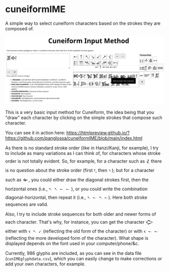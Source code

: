 # cuneiformIME
A simple way to select cuneiform characters based on the strokes they are composed of.

![Cuneiform Input Method](/media/cuneiformIME.png "Cuneiform Input Method")

This is a very basic input method for Cuneiform, the idea being that you "draw" each character by clicking on the simple strokes that compose such character.

You can see it in action here: <a href="https://htmlpreview.github.io/?https://github.com/panglossa/cuneiformIME/blob/main/index.html" target="htmlpreview">https://htmlpreview.github.io/?https://github.com/panglossa/cuneiformIME/blob/main/index.html</a>

As there is no standard stroke order (like in Hanzi/Kanji, for example), I try to include as many variations as I can think of, for characters whose stroke order is not totally evident. So, for example, for a character such as 𒑟 there is no question about the stroke order (first `𒁹`, then `𒀹`); but for a character such as 𒑢, you could either draw the diagonal strokes first, then the horizontal ones (i.e., `𒀹 𒀹 𒀸 𒀸` ), or you could write the combination diagonal-horizontal, then repeat it (i.e., `𒀹 𒀸 𒀹 𒀸`). Here both stroke sequences are valid.

Also, I try to include stroke sequences for both older and newer forms of each character. That's why, for instance, you can get the character 𒀖 either with `𒌋 𒀹 𒍻` (reflecting the old form of the character) or with `𒌋 𒀸 𒀸` (reflecting the more developed form of the character). What shape is displayed depends on the font used in your computer/phone/&c.

Currently, 986 glyphs are included, as you can see in the data file (`cunIMEglyphdata.csv`), which you can easily change to make corrections or add your own characters, for example.
